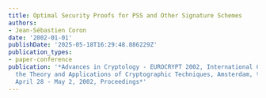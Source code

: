 ```yaml
---
title: Optimal Security Proofs for PSS and Other Signature Schemes
authors:
- Jean-Sébastien Coron
date: '2002-01-01'
publishDate: '2025-05-18T16:29:48.886229Z'
publication_types:
- paper-conference
publication: '*Advances in Cryptology - EUROCRYPT 2002, International Conference on
  the Theory and Applications of Cryptographic Techniques, Amsterdam, the Netherlands,
  April 28 - May 2, 2002, Proceedings*'
---
```

